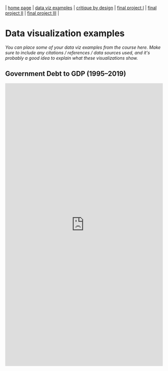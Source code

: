 | [home page](https://cmustudent.github.io/tswd-portfolio-templates/) | [data viz examples](dataviz-examples) | [critique by design](critique-by-design) | [final project I](final-project-part-one) | [final project II](final-project-part-two) | [final project III](final-project-part-three) |

# Data visualization examples
_You can place some of your data viz examples from the course here.  Make sure to include any citations / references / data sources used, and it's probably a good idea to explain what these visualizations show._

<h2>Government Debt to GDP (1995–2019)</h2>

<iframe
  src="https://public.tableau.com/views/GovernmentDebttoGDPratio_Heatmap/Sheet1?:showVizHome=no&:embed=true"
  width="100%"
  height="900"
  frameborder="0"
  allowfullscreen>
</iframe>

